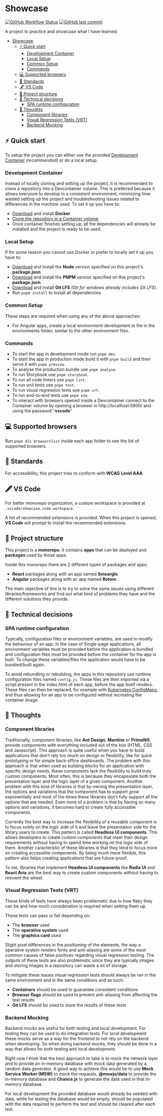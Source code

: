 # Showcase

[![GitHub Workflow Status](https://img.shields.io/github/actions/workflow/status/QuietNatu/showcase/ci.yml?style=for-the-badge)](https://github.com/QuietNatu/showcase/actions/workflows/ci.yml) [![GitHub last commit](https://img.shields.io/github/last-commit/QuietNatu/showcase?style=for-the-badge)](https://github.com/QuietNatu/showcase/branches/all)

A project to practice and showcase what I have learned.

- [Showcase](#showcase)
  - [⚡️ Quick start](#️-quick-start)
    - [Development Container](#development-container)
    - [Local Setup](#local-setup)
    - [Common Setup](#common-setup)
    - [Commands](#commands)
  - [💻 Supported browsers](#-supported-browsers)
  - [📝 Standards](#-standards)
  - [🖋️ VS Code](#️-vs-code)
  - [🧱 Project structure](#-project-structure)
  - [🔧 Technical decisions](#-technical-decisions)
    - [SPA runtime configuration](#spa-runtime-configuration)
  - [💭 Thoughts](#-thoughts)
    - [Component libraries](#component-libraries)
    - [Visual Regression Tests (VRT)](#visual-regression-tests-vrt)
    - [Backend Mocking](#backend-mocking)

## ⚡️ Quick start

To setup the project you can either use the provided [Development Container](https://containers.dev/) _(recommended)_ or do a local setup.

### Development Container

Instead of locally cloning and setting up the project, it is recommended to clone a repository into a Devcontainer volume. This is preferred because it allows everyone to develop in a consistent environment, minimizing time wasted setting up the project and troubleshooting issues related to differences in the machine used. To set it up you have to:

- [Download](https://www.docker.com/) and install **Docker**.
- [Clone the repository in a Container volume](https://code.visualstudio.com/docs/devcontainers/containers#_quick-start-open-a-git-repository-or-github-pr-in-an-isolated-container-volume).
- Once container finishes setting up, all the dependencies will already be installed and the project is ready to be used.

### Local Setup

If for some reason you cannot use Docker or prefer to locally set it up you have to:

- [Download](https://nodejs.org/en/) and install the **Node** version specified on this project's **package.json**.
- [Download](https://pnpm.io/) and install the **PNPM** version specified on this project's **package.json**.
- [Download](https://git-lfs.com/) and install **Git LFS** _(Git for windows already includes Git LFS)_.
- Run `pnpm install` to install all dependencies.

### Common Setup

These steps are required when using any of the above approaches:

- For Angular apps, create a local environment-development.ts file in the environments folder, similar to the other environment files.

### Commands

- To start the app in development mode run `pnpm dev`.
- To start the app in production mode build it with `pnpm build` and then serve it with `pnpm preview`.
- To analyse the production bundle use `pnpm analyse`.
- To run Storybook use `pnpm storybook`.
- To run all code linters use `pnpm lint`.
- To run unit tests use `pnpm test`.
- To run visual regression tests use `pnpm vrt`.
- To run end-to-end tests use `pnpm e2e`.
- To interact with browsers opened inside a Devcontainer connect to the Container volume by opening a browser in http://localhost:5900/ and using the password "**vscode**"

## 💻 Supported browsers

Run `pnpm dlx browserslist` inside each app folder to see the list of supported browsers.

## 📝 Standards

For accessibility, this project tries to conform with **WCAG Level AAA**.

## 🖋️ VS Code

For better monorepo organization, a custom workspace is provided at `.vscode/showcase.code-workspace`.

A list of recommended extensions is provided. When this project is opened, **VS Code** will prompt to install the recommended extensions.

## 🧱 Project structure

This project is a **monorepo**. It contains **apps** that can be deployed and **packages** used by those apps.

Inside this monorepo there are 2 different types of packages and apps:

- **React** packages along with an app named **Smeargle**.
- **Angular** packages along with an app named **Rotom**.

The main objective of this is to try to solve the same issues using different libraries/frameworks and find out what kind of problems they have and the different solutions they provide.

## 🔧 Technical decisions

### SPA runtime configuration

Typically, configuration files or environment variables, are used to modify the behaviour of an app. In the case of Single-page applications, all environment variables must be provided before the application is bundled and configuration files must be provided before the container for the app is built. To change these variables/files the application would have to be bundled/built again.

To avoid rebundling or rebuilding, the apps in this repository use runtime configuration files named `config.js`.
These files are then imported via a script present in the index.html of each app, before the app itself renders.
These files can then be replaced, for example with [Kubernetes ConfigMaps](https://kubernetes.io/docs/tasks/configure-pod-container/configure-pod-configmap/), and thus allowing for an app to be configured without recreating the container image.

## 💭 Thoughts

### Component libraries

Traditionally, component libraries, like **Ant Design**, **Mantine** or **PrimeNG**, provide components with everything included out of the box (HTML, CSS and Javascript). This approach is quite useful when you have to build applications that don't rely too much on design or flexibility, like for quick prototyping or for simple back-office dashboards. The problem with this approach is that when used as building blocks for an application with specific design needs, these components lack the flexibility to build truly custom components. Most often, this is because they encapsulate both the presentation layer and the logic layer of a given component. Another problem with this kind of libraries is that by owning the presentation layer, the options and variations that the component has to support grow exponentially and most of the times these libraries don't fully support all the options that are needed. Even more of a problem is that by having so many options and variations, it becomes hard to create fully accessible components.

Currently the best way to increase the flexibility of a reusable component is to focus solely on the logic side of it and leave the presentation side for the library users to create. This pattern is called **Headless UI components**. This allows developers to create custom components that meet their design requirements without having to spend time working on the logic side of them. Another caracteristic of these libraries is that they tend to focus more on creating accessible components. By being much more flexible, this pattern also helps creating applications that are future-proof.

To me, libraries that implement **Headless UI components** like **Radix UI** and **React Aria** are the best way to create custom components without having to reinvent the wheel.

### Visual Regression Tests (VRT)

These kinds of tests have always been problematic due to how flaky they can be and how much consideration is required when setting them up.

These tests can pass or fail depending on:

- The **browser** used
- The **operative system** used
- The **graphics card** used

Slight pixel differences in the positioning of the elements, the way a operative system renders fonts and anti-aliasing are some of the most common causes of false positives regarding visual regression testing. The outputs of these tests are also problematic since they are typically images and storing images in a repository can waste a lot of storage.

To mitigate these issues visual regression tests should always be ran in the same environment and in the same conditions and as such:

- **Containers** should be used to guarantee consistent conditions
- **Browser flags** should be used to prevent anti-aliasing from affecting the test results
- **Git LFS** should be used to store the results of these tests

### Backend Mocking

Backend mocks are useful for both testing and local development. For testing they can be used to do integration tests. For local development these mocks serve as a way for the frontend to not rely on the backend when developing. So when doing backend mocks, they should be done in a way that allows for both testing and local development.

Right now I think that the best approach to take is to mock the network layer and to provide an in-memory database with mock data generated by a random data generator. A good way to achieve this would be to use **Mock Service Worker (MSW)** to mock the requests, **@mswjs/data** to provide the in-memory database and **Chance.js** to generate the data used in that in-memory database.

For local development the provided database would already be seeded with data, while for testing the database would be empty, should be populated with the data required to perform the test and should be cleared after each test.
